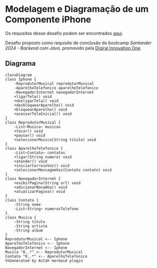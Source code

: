 # Modelagem e Diagramação de um Componente iPhone

Os requisitos desse desafio podem ser encontrados [aqui](https://github.com/digitalinnovationone/trilha-java-basico/tree/main/desafios/poo).

Desafio proposto como requisito de conclusão do bootcamp _Santander 2024 - Backend com Java_, promovido pela [Digiral Innovation One](www.dio.me).

## Diagrama

```mermaid
classDiagram
class Iphone {
    -ReprodutorMusical reprodutorMusical
    -AparelhoTelefonico aparelhoTelefonico
    -NavegadorInternet navegadorInternet
    +ligarTela() void
    +desligarTela() void
    +desbloquearAparelho() void
    +bloquearAparelho() void
    +acessarTelaInicial() void
}
class ReprodutorMusical {
    -List~Musica~ musicas
    +tocar() void
    +pausar() void
    +selecionarMusica(String titulo) void
}
class AparelhoTelefonico {
    -List~Contato~ contatos
    +ligar(String numero) void
    +atender() void
    +iniciarCorreioVoz() void
    +selecionarMensagemVoz(Contato contato) void
}
class NavegadorInternet {
    +exibirPagina(String url) void
    +adicionarNovaAba() void
    +atualizarPagina() void
}
class Contato {
    -String nome
    -List~String~ numerosTelefone
}
class Musica {
    -String titulo
    -String artista
    -String album
}
ReprodutorMusical <-- Iphone
AparelhoTelefonico <-- Iphone
NavegadorInternet <-- Iphone
Musica "0..*" <-- ReprodutorMusical
Contato "0..*" <-- AparelhoTelefonico
%%Generated by Astah mermaid plugin
```